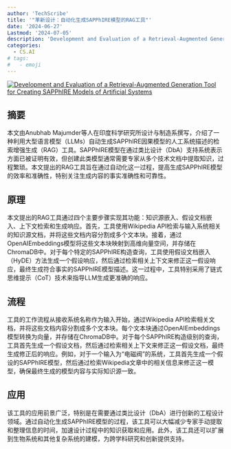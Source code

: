 ```yaml
---
author: 'TechScribe'
title: '"革新设计：自动化生成SAPPhIRE模型的RAG工具"'
date: '2024-06-27'
Lastmod: '2024-07-05'
description: 'Development and Evaluation of a Retrieval-Augmented Generation Tool for Creating SAPPhIRE Models of Artificial Systems'
categories:
  - CS.AI
# tags:
#   - emoji
---
```


[![Development and Evaluation of a Retrieval-Augmented Generation Tool for Creating SAPPhIRE Models of Artificial Systems](https://arxiv-research-1301205113.cos.ap-guangzhou.myqcloud.com/images/2406.19493v1.pdf_0.jpg)](https://arxiv.org/abs/2406.19493v1)

## 摘要

本文由Anubhab Majumder等人在印度科学研究所设计与制造系撰写，介绍了一种利用大型语言模型（LLMs）自动生成SAPPhIRE因果模型的人工系统描述的检索增强生成（RAG）工具。SAPPhIRE模型在通过类比设计（DbA）支持系统表示方面已被证明有效，但创建此类模型通常需要专家从多个技术文档中提取知识，过程繁琐。本文提出的RAG工具旨在通过自动化这一过程，提高生成SAPPhIRE模型的效率和准确性，特别关注生成内容的事实准确性和可靠性。<!--more-->

## 原理

本文提出的RAG工具通过四个主要步骤实现其功能：知识源嵌入、假设文档嵌入、上下文检索和生成响应。首先，工具使用Wikipedia API检索与输入系统相关的知识源文档，并将这些文档内容分割成多个文本块。接着，通过OpenAIEmbeddings模型将这些文本块映射到高维向量空间，并存储在ChromaDB中。对于每个特定的SAPPhIRE构造查询，工具使用假设文档嵌入（HyDE）方法生成一个假设响应，然后通过检索相关上下文来修正这一假设响应，最终生成符合事实的SAPPhIRE模型描述。这一过程中，工具特别采用了链式思维提示（CoT）技术来指导LLM生成更准确的响应。

## 流程

工具的工作流程从接收系统名称作为输入开始，通过Wikipedia API检索相关文档，并将这些文档内容分割成多个文本块。每个文本块通过OpenAIEmbeddings模型转换为向量，并存储在ChromaDB中。对于每个SAPPhIRE构造级别的查询，工具首先生成一个假设文档，然后通过检索相关上下文来修正这一假设文档，最终生成修正后的响应。例如，对于一个输入为“电磁阀”的系统，工具首先生成一个假设的SAPPhIRE模型，然后通过检索Wikipedia文章中的相关信息来修正这一模型，确保最终生成的模型内容与实际知识源一致。

## 应用

该工具的应用前景广泛，特别是在需要通过类比设计（DbA）进行创新的工程设计领域。通过自动化生成SAPPhIRE模型的过程，该工具可以大幅减少专家手动提取和整理信息的时间，加速设计过程中的知识获取和应用。此外，该工具还可以扩展到生物系统和其他复杂系统的建模，为跨学科研究和创新提供支持。